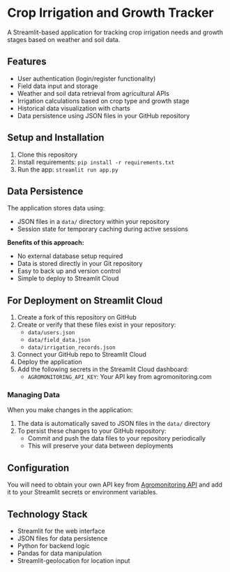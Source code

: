 # Crop Irrigation and Growth Tracker

A Streamlit-based application for tracking crop irrigation needs and growth stages based on weather and soil data.

## Features

- User authentication (login/register functionality)
- Field data input and storage
- Weather and soil data retrieval from agricultural APIs
- Irrigation calculations based on crop type and growth stage
- Historical data visualization with charts
- Data persistence using JSON files in your GitHub repository

## Setup and Installation

1. Clone this repository
2. Install requirements: `pip install -r requirements.txt`
3. Run the app: `streamlit run app.py`

## Data Persistence

The application stores data using:
- JSON files in a `data/` directory within your repository
- Session state for temporary caching during active sessions

**Benefits of this approach:**
- No external database setup required
- Data is stored directly in your Git repository
- Easy to back up and version control
- Simple to deploy to Streamlit Cloud

## For Deployment on Streamlit Cloud

1. Create a fork of this repository on GitHub
2. Create or verify that these files exist in your repository:
   - `data/users.json`
   - `data/field_data.json`
   - `data/irrigation_records.json`
3. Connect your GitHub repo to Streamlit Cloud
4. Deploy the application
5. Add the following secrets in the Streamlit Cloud dashboard:
   - `AGROMONITORING_API_KEY`: Your API key from agromonitoring.com

### Managing Data

When you make changes in the application:
1. The data is automatically saved to JSON files in the `data/` directory
2. To persist these changes to your GitHub repository:
   - Commit and push the data files to your repository periodically
   - This will preserve your data between deployments

## Configuration

You will need to obtain your own API key from [Agromonitoring API](https://agromonitoring.com/) and add it to your Streamlit secrets or environment variables.

## Technology Stack

- Streamlit for the web interface
- JSON files for data persistence
- Python for backend logic
- Pandas for data manipulation
- Streamlit-geolocation for location input